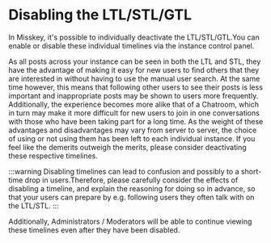 # Disabling the LTL/STL/GTL
In Misskey, it's possible to individually deactivate the LTL/STL/GTL.You can enable or disable these individual timelines via the instance control panel.

As all posts across your instance can be seen in both the LTL and STL, they have the advantage of making it easy for new users to find others that they are interested in without having to use the manual user search. At the same time however, this means that following other users to see their posts is less important and inappropriate posts may be shown to users more frequently. Additionally, the experience becomes more alike that of a Chatroom, which in turn may make it more difficult for new users to join in one conversations with those who have been taking part for a long time. As the weight of these advantages and disadvantages may vary from server to server, the choice of using or not using them has been left to each individual instance. If you feel like the demerits outweigh the merits, please consider deactivating these respective timelines.

:::warning
Disabling timelines can lead to confusion and possibly to a short-time drop in users.Therefore, please carefully consider the effects of disabling a timeline, and explain the reasoning for doing so in advance, so that your users can prepare by e.g. following users they often talk with on the LTL/STL.
:::

Additionally, Administrators / Moderators will be able to continue viewing these timelines even after they have been disabled.
